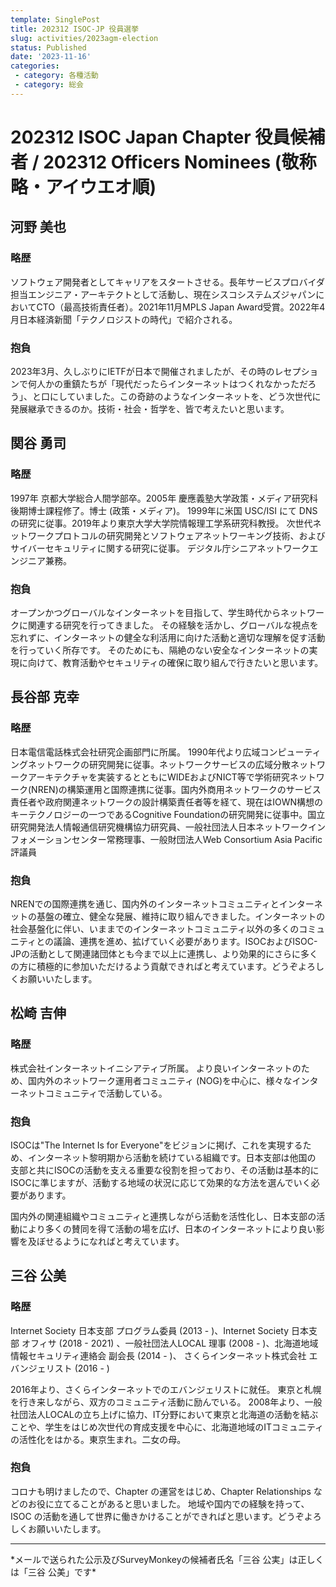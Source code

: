 ```yaml
---
template: SinglePost
title: 202312 ISOC-JP 役員選挙
slug: activities/2023agm-election
status: Published
date: '2023-11-16'
categories:
 - category: 各種活動
 - category: 総会
---
```


# 202312 ISOC Japan Chapter 役員候補者 / 202312 Officers Nominees (敬称略・アイウエオ順)

## 河野 美也

### 略歴

ソフトウェア開発者としてキャリアをスタートさせる。長年サービスプロバイダ担当エンジニア・アーキテクトとして活動し、現在シスコシステムズジャパンにおいてCTO（最高技術責任者）。2021年11月MPLS Japan Award受賞。2022年4月日本経済新聞「テクノロジストの時代」で紹介される。
 
### 抱負
2023年3月、久しぶりにIETFが日本で開催されましたが、その時のレセプションで何人かの重鎮たちが「現代だったらインターネットはつくれなかっただろう」、と口にしていました。この奇跡のようなインターネットを、どう次世代に発展継承できるのか。技術・社会・哲学を、皆で考えたいと思います。

## 関谷 勇司

### 略歴
1997年 京都大学総合人間学部卒。2005年 慶應義塾大学政策・メディア研究科 後期博士課程修了。博士 (政策・メディア)。
1999年に米国 USC/ISI にて DNS の研究に従事。2019年より東京大学大学院情報理工学系研究科教授。
次世代ネットワークプロトコルの研究開発とソフトウェアネットワーキング技術、およびサイバーセキュリティに関する研究に従事。
デジタル庁シニアネットワークエンジニア兼務。

### 抱負
オープンかつグローバルなインターネットを目指して、学生時代からネットワークに関連する研究を行ってきました。
その経験を活かし、グローバルな視点を忘れずに、インターネットの健全な利活用に向けた活動と適切な理解を促す活動を行っていく所存です。
そのためにも、隔絶のない安全なインターネットの実現に向けて、教育活動やセキュリティの確保に取り組んで行きたいと思います。

## 長谷部 克幸

### 略歴

日本電信電話株式会社研究企画部門に所属。
1990年代より広域コンピューティングネットワークの研究開発に従事。ネットワークサービスの広域分散ネットワークアーキテクチャを実装するとともにWIDEおよびNICT等で学術研究ネットワーク(NREN)の構築運用と国際連携に従事。国内外商用ネットワークのサービス責任者や政府関連ネットワークの設計構築責任者等を経て、現在はIOWN構想のキーテクノロジーの一つであるCognitive Foundationの研究開発に従事中。国立研究開発法人情報通信研究機構協力研究員、一般社団法人日本ネットワークインフォメーションセンター常務理事、一般財団法人Web Consortium Asia Pacific評議員

### 抱負

NRENでの国際連携を通じ、国内外のインターネットコミュニティとインターネットの基盤の確立、健全な発展、維持に取り組んできました。インターネットの社会基盤化に伴い、いままでのインターネットコミュニティ以外の多くのコミュニティとの議論、連携を進め、拡げていく必要があります。ISOCおよびISOC-JPの活動として関連諸団体とも今まで以上に連携し、より効果的にさらに多くの方に積極的に参加いただけるよう貢献できればと考えています。どうぞよろしくお願いいたします。

## 松崎 吉伸

### 略歴

株式会社インターネットイニシアティブ所属。
より良いインターネットのため、国内外のネットワーク運用者コミュニティ
(NOG)を中心に、様々なインターネットコミュニティで活動している。

### 抱負

ISOCは"The Internet Is for Everyone"をビジョンに掲げ、これを実現するため、インターネット黎明期から活動を続けている組織です。日本支部は他国の
支部と共にISOCの活動を支える重要な役割を担っており、その活動は基本的にISOCに準じますが、活動する地域の状況に応じて効果的な方法を選んでいく必要があります。

国内外の関連組織やコミュニティと連携しながら活動を活性化し、日本支部の活動により多くの賛同を得て活動の場を広げ、日本のインターネットにより良い影響を及ぼせるようになればと考えています。

## 三谷 公美

### 略歴 
Internet Society 日本支部 プログラム委員 (2013 - )、Internet Society 日本支部 オフィサ
(2018 - 2021) 、一般社団法人LOCAL 理事 (2008 - )、北海道地域情報セキュリティ連絡会 副会長 (2014 - )、
さくらインターネット株式会社 エバンジェリスト (2016 - )

2016年より、さくらインターネットでのエバンジェリストに就任。
東京と札幌を行き来しながら、双方のコミュニティ活動に励んでいる。
2008年より、一般社団法人LOCALの立ち上げに協力、IT分野において東京と北海道の活動を結ぶことや、学生をはじめ次世代の育成支援を中心に、北海道地域のITコミュニティの活性化をはかる。東京生まれ。二女の母。

### 抱負 
コロナも明けましたので、Chapter の運営をはじめ、Chapter Relationships などのお役に立てることがあると思いました。
地域や国内での経験を持って、ISOC の活動を通して世界に働きかけることができればと思います。どうぞよろしくお願いいたします。

<hr />
*メールで送られた公示及びSurveyMonkeyの候補者氏名「三谷 公実」は正しくは「三谷 公美」です*
